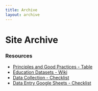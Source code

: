```yaml
---
title: Archive
layout: archive
---
```


# Site Archive

### Resources
- [Principles and Good Practices - Table](/resources/principles/)
- [Education Datasets - Wiki](/resources/datasets/)
- [Data Collection - Checklist](/resources/checklists/data-collection/)
- [Data Entry Google Sheets - Checklist](/resources/checklists/data-entry-google-sheets/)